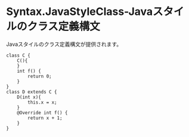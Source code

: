 Syntax.JavaStyleClass-Javaスタイルのクラス定義構文
====================
Javaスタイルのクラス定義構文が提供されます。

    class C {
        C(){
        }
        int f() {
            return 0;
        }
    }
    class D extends C {
        D(int x){
		    this.x = x;
        }
        @Override int f() {
            return x + 1;
        }
    }

